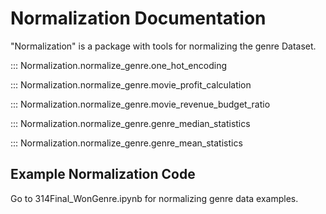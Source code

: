 # Normalization Documentation
 "Normalization" is a package with tools for normalizing the genre Dataset. 

::: Normalization.normalize_genre.one_hot_encoding

::: Normalization.normalize_genre.movie_profit_calculation

::: Normalization.normalize_genre.movie_revenue_budget_ratio

::: Normalization.normalize_genre.genre_median_statistics

::: Normalization.normalize_genre.genre_mean_statistics


## Example Normalization Code
Go to 314Final_WonGenre.ipynb for normalizing genre data examples.